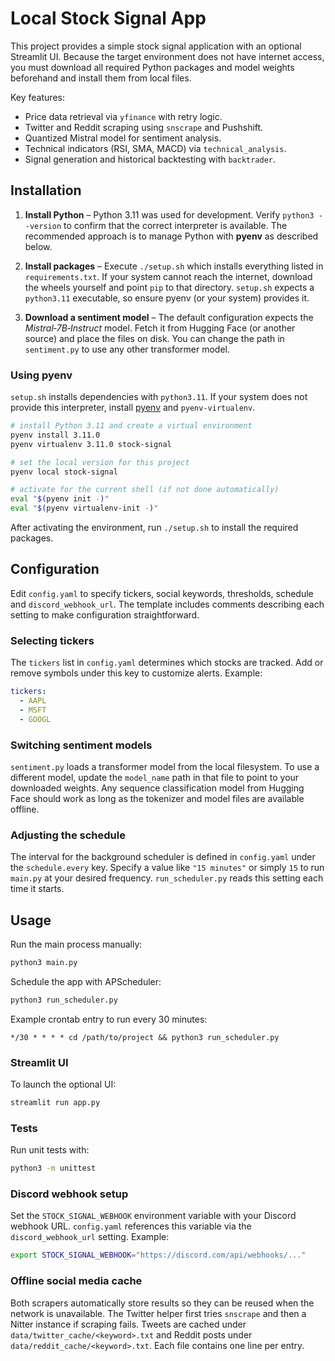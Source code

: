 # Local Stock Signal App

This project provides a simple stock signal application with an optional
Streamlit UI. Because the target environment does not have internet access, you
must download all required Python packages and model weights beforehand and
install them from local files.

Key features:
- Price data retrieval via `yfinance` with retry logic.
- Twitter and Reddit scraping using `snscrape` and Pushshift.
- Quantized Mistral model for sentiment analysis.
- Technical indicators (RSI, SMA, MACD) via `technical_analysis`.
- Signal generation and historical backtesting with `backtrader`.

## Installation

1. **Install Python** – Python 3.11 was used for development. Verify
   `python3 --version` to confirm that the correct interpreter is available. The
   recommended approach is to manage Python with **pyenv** as described below.
2. **Install packages** – Execute `./setup.sh` which installs everything listed
   in `requirements.txt`. If your system cannot reach the internet, download the
   wheels yourself and point `pip` to that directory. `setup.sh` expects a
   `python3.11` executable, so ensure pyenv (or your system) provides it.

3. **Download a sentiment model** – The default configuration expects the
   *Mistral‑7B‑Instruct* model. Fetch it from Hugging Face (or another source)
   and place the files on disk. You can change the path in `sentiment.py` to use
   any other transformer model.

### Using pyenv

`setup.sh` installs dependencies with `python3.11`. If your system does not
provide this interpreter, install [pyenv](https://github.com/pyenv/pyenv) and
`pyenv-virtualenv`.

```bash
# install Python 3.11 and create a virtual environment
pyenv install 3.11.0
pyenv virtualenv 3.11.0 stock-signal

# set the local version for this project
pyenv local stock-signal

# activate for the current shell (if not done automatically)
eval "$(pyenv init -)"
eval "$(pyenv virtualenv-init -)"
```

After activating the environment, run `./setup.sh` to install the required
packages.

## Configuration

Edit `config.yaml` to specify tickers, social keywords, thresholds, schedule and
`discord_webhook_url`. The template includes comments describing each setting to
make configuration straightforward.

### Selecting tickers

The `tickers` list in `config.yaml` determines which stocks are tracked.
Add or remove symbols under this key to customize alerts. Example:

```yaml
tickers:
  - AAPL
  - MSFT
  - GOOGL
```


### Switching sentiment models

`sentiment.py` loads a transformer model from the local filesystem. To use a
different model, update the `model_name` path in that file to point to your
downloaded weights. Any sequence classification model from Hugging Face should
work as long as the tokenizer and model files are available offline.

### Adjusting the schedule

The interval for the background scheduler is defined in `config.yaml` under the
`schedule.every` key.  Specify a value like `"15 minutes"` or simply `15` to
run `main.py` at your desired frequency.  `run_scheduler.py` reads this setting
each time it starts.

## Usage

Run the main process manually:

```bash
python3 main.py
```

Schedule the app with APScheduler:

```bash
python3 run_scheduler.py
```

Example crontab entry to run every 30 minutes:

```
*/30 * * * * cd /path/to/project && python3 run_scheduler.py
```

### Streamlit UI

To launch the optional UI:

```bash
streamlit run app.py
```

### Tests

Run unit tests with:

```bash
python3 -m unittest
```

### Discord webhook setup

Set the `STOCK_SIGNAL_WEBHOOK` environment variable with your Discord webhook URL.
`config.yaml` references this variable via the `discord_webhook_url` setting. Example:

```bash
export STOCK_SIGNAL_WEBHOOK="https://discord.com/api/webhooks/..."
```

### Offline social media cache

Both scrapers automatically store results so they can be reused when the network
is unavailable. The Twitter helper first tries `snscrape` and then a Nitter
instance if scraping fails. Tweets are cached under
`data/twitter_cache/<keyword>.txt` and Reddit posts under
`data/reddit_cache/<keyword>.txt`. Each file contains one line per entry.
